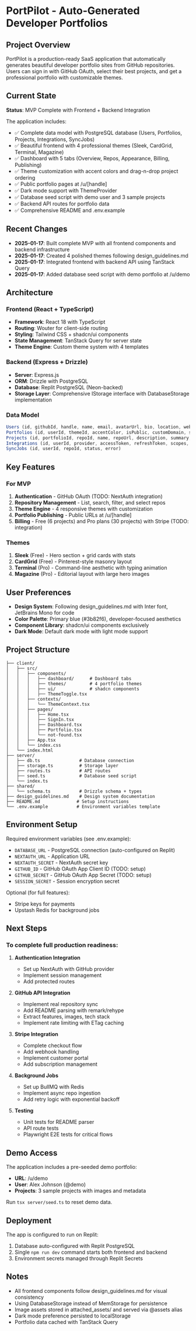 # PortPilot - Auto-Generated Developer Portfolios

## Project Overview

PortPilot is a production-ready SaaS application that automatically generates beautiful developer portfolio sites from GitHub repositories. Users can sign in with GitHub OAuth, select their best projects, and get a professional portfolio with customizable themes.

## Current State

**Status**: MVP Complete with Frontend + Backend Integration

The application includes:
- ✅ Complete data model with PostgreSQL database (Users, Portfolios, Projects, Integrations, SyncJobs)
- ✅ Beautiful frontend with 4 professional themes (Sleek, CardGrid, Terminal, Magazine)
- ✅ Dashboard with 5 tabs (Overview, Repos, Appearance, Billing, Publishing)
- ✅ Theme customization with accent colors and drag-n-drop project ordering
- ✅ Public portfolio pages at /u/[handle]
- ✅ Dark mode support with ThemeProvider
- ✅ Database seed script with demo user and 3 sample projects
- ✅ Backend API routes for portfolio data
- ✅ Comprehensive README and .env.example

## Recent Changes

- **2025-01-17**: Built complete MVP with all frontend components and backend infrastructure
- **2025-01-17**: Created 4 polished themes following design_guidelines.md
- **2025-01-17**: Integrated frontend with backend API using TanStack Query
- **2025-01-17**: Added database seed script with demo portfolio at /u/demo

## Architecture

### Frontend (React + TypeScript)
- **Framework**: React 18 with TypeScript
- **Routing**: Wouter for client-side routing
- **Styling**: Tailwind CSS + shadcn/ui components
- **State Management**: TanStack Query for server state
- **Theme Engine**: Custom theme system with 4 templates

### Backend (Express + Drizzle)
- **Server**: Express.js
- **ORM**: Drizzle with PostgreSQL
- **Database**: Replit PostgreSQL (Neon-backed)
- **Storage Layer**: Comprehensive IStorage interface with DatabaseStorage implementation

### Data Model
```typescript
Users (id, githubId, handle, name, email, avatarUrl, bio, location, website, plan)
Portfolios (id, userId, themeId, accentColor, isPublic, customDomain, showStats, social)
Projects (id, portfolioId, repoId, name, repoUrl, description, summary, features, images, topics, languages, stars, forks, stack, order)
Integrations (id, userId, provider, accessToken, refreshToken, scopes, etagCache)
SyncJobs (id, userId, repoId, status, error)
```

## Key Features

### For MVP
1. **Authentication** - GitHub OAuth (TODO: NextAuth integration)
2. **Repository Management** - List, search, filter, and select repos
3. **Theme Engine** - 4 responsive themes with customization
4. **Portfolio Publishing** - Public URLs at /u/[handle]
5. **Billing** - Free (6 projects) and Pro plans (30 projects) with Stripe (TODO: integration)

### Themes
1. **Sleek** (Free) - Hero section + grid cards with stats
2. **CardGrid** (Free) - Pinterest-style masonry layout
3. **Terminal** (Pro) - Command-line aesthetic with typing animation
4. **Magazine** (Pro) - Editorial layout with large hero images

## User Preferences

- **Design System**: Following design_guidelines.md with Inter font, JetBrains Mono for code
- **Color Palette**: Primary blue (#3b82f6), developer-focused aesthetics
- **Component Library**: shadcn/ui components exclusively
- **Dark Mode**: Default dark mode with light mode support

## Project Structure

```
├── client/
│   ├── src/
│   │   ├── components/
│   │   │   ├── dashboard/      # Dashboard tabs
│   │   │   ├── themes/         # 4 portfolio themes
│   │   │   ├── ui/             # shadcn components
│   │   │   ├── ThemeToggle.tsx
│   │   ├── contexts/
│   │   │   └── ThemeContext.tsx
│   │   ├── pages/
│   │   │   ├── Home.tsx
│   │   │   ├── SignIn.tsx
│   │   │   ├── Dashboard.tsx
│   │   │   ├── Portfolio.tsx
│   │   │   └── not-found.tsx
│   │   ├── App.tsx
│   │   └── index.css
│   └── index.html
├── server/
│   ├── db.ts               # Database connection
│   ├── storage.ts          # Storage layer
│   ├── routes.ts           # API routes
│   ├── seed.ts             # Database seed script
│   └── index.ts
├── shared/
│   └── schema.ts           # Drizzle schema + types
├── design_guidelines.md    # Design system documentation
├── README.md              # Setup instructions
└── .env.example           # Environment variables template
```

## Environment Setup

Required environment variables (see .env.example):
- `DATABASE_URL` - PostgreSQL connection (auto-configured on Replit)
- `NEXTAUTH_URL` - Application URL
- `NEXTAUTH_SECRET` - NextAuth secret key
- `GITHUB_ID` - GitHub OAuth App Client ID (TODO: setup)
- `GITHUB_SECRET` - GitHub OAuth App Secret (TODO: setup)
- `SESSION_SECRET` - Session encryption secret

Optional (for full features):
- Stripe keys for payments
- Upstash Redis for background jobs

## Next Steps

### To complete full production readiness:

1. **Authentication Integration**
   - Set up NextAuth with GitHub provider
   - Implement session management
   - Add protected routes

2. **GitHub API Integration**
   - Implement real repository sync
   - Add README parsing with remark/rehype
   - Extract features, images, tech stack
   - Implement rate limiting with ETag caching

3. **Stripe Integration**
   - Complete checkout flow
   - Add webhook handling
   - Implement customer portal
   - Add subscription management

4. **Background Jobs**
   - Set up BullMQ with Redis
   - Implement async repo ingestion
   - Add retry logic with exponential backoff

5. **Testing**
   - Unit tests for README parser
   - API route tests
   - Playwright E2E tests for critical flows

## Demo Access

The application includes a pre-seeded demo portfolio:
- **URL**: /u/demo
- **User**: Alex Johnson (@demo)
- **Projects**: 3 sample projects with images and metadata

Run `tsx server/seed.ts` to reset demo data.

## Deployment

The app is configured to run on Replit:
1. Database auto-configured with Replit PostgreSQL
2. Single `npm run dev` command starts both frontend and backend
3. Environment secrets managed through Replit Secrets

## Notes

- All frontend components follow design_guidelines.md for visual consistency
- Using DatabaseStorage instead of MemStorage for persistence
- Image assets stored in attached_assets/ and served via @assets alias
- Dark mode preference persisted to localStorage
- Portfolio data cached with TanStack Query
